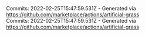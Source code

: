 Commits: 2022-02-25T15:47:59.531Z - Generated via https://github.com/marketplace/actions/artificial-grass
<br>
Commits: 2022-02-25T15:47:59.531Z - Generated via https://github.com/marketplace/actions/artificial-grass
<br>
